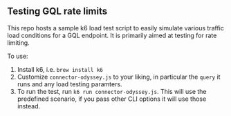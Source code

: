 ## Testing GQL rate limits

This repo hosts a sample k6 load test script to easily simulate various traffic load conditions for a GQL endpoint. It is primarily aimed at testing for rate limiting.

To use:
1. Install k6, i.e. `brew install k6`
1. Customize `connector-odyssey.js` to your liking, in particular the `query` it runs and any load testing paramters. 
1. To run the test, run `k6 run connector-odyssey.js`. This will use the predefined scenario, if you pass other CLI options it will use those instead.